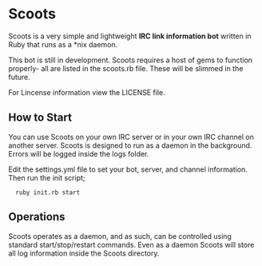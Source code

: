 Scoots
================================

Scoots is a very simple and lightweight **IRC link information bot** written in Ruby that runs as a *nix daemon.

This bot is still in development. Scoots requires a host of gems to function properly- all are listed in the scoots.rb file. These will be slimmed in the future.

For Lincense information view the LICENSE file.


How to Start
-------------------------

You can use Scoots on your own IRC server or in your own IRC channel on another server. Scoots is designed to run as a daemon in the background. Errors will be logged inside the logs folder.

Edit the settings.yml file to set your bot, server, and channel information. Then run the init script;


      ruby init.rb start


Operations
-------------------------

Scoots operates as a daemon, and as such, can be controlled using standard start/stop/restart commands. Even as a daemon Scoots will store all log information inside the Scoots directory.
